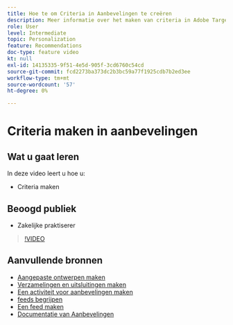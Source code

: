 ```yaml
---
title: Hoe te om Criteria in Aanbevelingen te creëren
description: Meer informatie over het maken van criteria in Adobe Target Recommendations
role: User
level: Intermediate
topic: Personalization
feature: Recommendations
doc-type: feature video
kt: null
exl-id: 14135335-9f51-4e5d-905f-3cd6760c54cd
source-git-commit: fcd2273ba373dc2b3bc59a77f1925cdb7b2ed3ee
workflow-type: tm+mt
source-wordcount: '57'
ht-degree: 0%

---
```


# Criteria maken in aanbevelingen

## Wat u gaat leren

In deze video leert u hoe u:

* Criteria maken

## Beoogd publiek

* Zakelijke praktiserer

>[!VIDEO](https://video.tv.adobe.com/v/27694?quality=12)

## Aanvullende bronnen

* [Aangepaste ontwerpen maken](create-custom-designs.md)
* [Verzamelingen en uitsluitingen maken](create-collections-and-exclusions.md)
* [Een activiteit voor aanbevelingen maken](create-a-recommendations-activity.md)
* [feeds begrijpen](understanding-feeds.md)
* [Een feed maken](create-a-feed.md)
* [ Documentatie van Aanbevelingen ](https://experienceleague.adobe.com/docs/target/using/recommendations/recommendations.html?lang=nl-NL)
